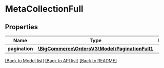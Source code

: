 # MetaCollectionFull

## Properties
Name | Type | Description | Notes
------------ | ------------- | ------------- | -------------
**pagination** | [**\BigCommerce\OrdersV3\Model\PaginationFull1**](PaginationFull1.md) |  | [optional] 

[[Back to Model list]](../../README.md#documentation-for-models) [[Back to API list]](../../README.md#documentation-for-api-endpoints) [[Back to README]](../../README.md)

